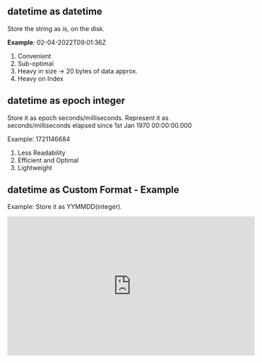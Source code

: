 ## datetime as datetime
Store the string as is, on the disk. 

**Example**: 02-04-2022T09:01:36Z

1. Convenient
2. Sub-optimal
3. Heavy in size → 20 bytes of data approx.
4. Heavy on Index
## datetime as epoch integer
Store it as epoch seconds/milliseconds. Represent it as seconds/milliseconds elapsed since 1st Jan 1970 00:00:00.000 

Example: 1721146684

1. Less Readability
2. Efficient and Optimal
3. Lightweight

## datetime as Custom Format - Example
Example: Store it as YYMMDD(integer). 


<iframe width="560" height="315" src="https://www.youtube.com/embed/zrl_odkY5tI?si=npi4UZ8yHcbwQ82S" title="YouTube video player" frameborder="0" allow="accelerometer; autoplay; clipboard-write; encrypted-media; gyroscope; picture-in-picture; web-share" referrerpolicy="strict-origin-when-cross-origin" allowfullscreen></iframe>
